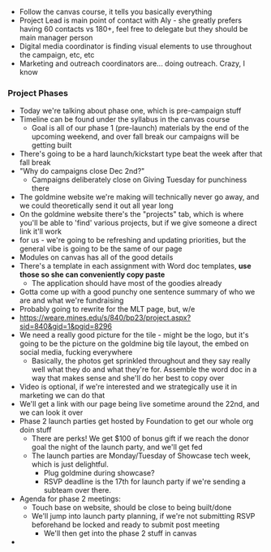 - Follow the canvas course, it tells you basically everything
- Project Lead is main point of contact with Aly - she greatly prefers having 60 contacts vs 180+, feel free to delegate but they should be main manager person
- Digital media coordinator is finding visual elements to use throughout the campaign, etc, etc
- Marketing and outreach coordinators are... doing outreach. Crazy, I know

### Project Phases
- Today we're talking about phase one, which is pre-campaign stuff
- Timeline can be found under the syllabus in the canvas course 
	- Goal is all of our phase 1 (pre-launch) materials by the end of the upcoming weekend, and over fall break our campaigns will be getting built
- There's going to be a hard launch/kickstart type beat the week after that fall break
- "Why do campaigns close Dec 2nd?"
	- Campaigns deliberately close on Giving Tuesday for punchiness there
- The goldmine website we're making will technically never go away, and we could theoretically send it out all year long
- On the goldmine website there's the "projects" tab, which is where you'll be able to 'find' various projects, but if we give someone a direct link it'll work
- for us - we're going to be refreshing and updating priorities, but the general vibe is going to be the same of our page
- Modules on canvas has all of the good details
- There's a template in each assignment with Word doc templates, **use those so she can conveniently copy paste**
	- The application should have most of the goodies already
- Gotta come up with a good punchy one sentence summary of who we are and what we're fundraising
- Probably going to rewrite for the MLT page, but, w/e
- https://weare.mines.edu/s/840/bp23/project.aspx?sid=840&gid=1&pgid=8296
- We need a really good picture for the tile - might be the logo, but it's going to be the picture on the goldmine big tile layout, the embed on social media, fucking everywhere
	- Basically, the photos get sprinkled throughout and they say really well what they do and what they're for. Assemble the word doc in a way that makes sense and she'll do her best to copy over
- Video is optional, if we're interested and we strategically use it in marketing we can do that
- We'll get a link with our page being live sometime around the 22nd, and we can look it over
- Phase 2 launch parties get hosted by Foundation to get our whole org doin stuff
	- There are perks! We get $100 of bonus gift if we reach the donor goal the night of the launch party, and we'll get fed
	- The launch parties are Monday/Tuesday of Showcase tech week, which is just delightful.
		- Plug goldmine during showcase?
		- RSVP deadline is the 17th for launch party if we're sending a subteam over there.
- Agenda for phase 2 meetings:
	- Touch base on website, should be close to being built/done
	- We'll jump into launch party planning, if we're not submitting RSVP beforehand be locked and ready to submit post meeting
		- We'll then get into the phase 2 stuff in canvas
- 